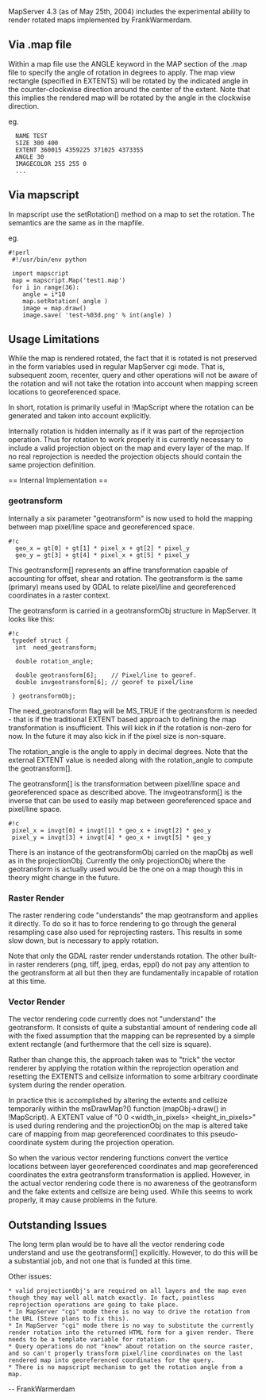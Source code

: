 MapServer 4.3 (as of May 25th, 2004) includes the experimental ability to render rotated maps implemented by FrankWarmerdam.                                                                                                                                                                                                                                                                                            
                                                                                                                                                                                                                                                                                                                                                                                                                         
## Via .map file                                                                                                                                                                                                                                                                                                                                                                                                     
                                                                                                                                                                                                                                                                                                                                                                                                                         
Within a map file use the ANGLE keyword in the MAP section of the .map file to specify the angle of rotation in degrees to apply. The map view rectangle (specified in EXTENTS) will be rotated by the indicated angle in the counter-clockwise direction around the center of the extent. Note that this implies the rendered map will be rotated by the angle in the clockwise direction.                              
                                                                                                                                                                                                                                                                                                                                                                                                                         
eg.                                                                                                                                                                                                                                                                                                                                                                                                                      

```                                                                                                                                                                                                                                                                                                                                                                                                                      
  NAME TEST                                                                                                                                                                                                                                                                                                                                                                                                              
  SIZE 300 400                                                                                                                                                                                                                                                                                                                                                                                                           
  EXTENT 360015 4359225 371025 4373355                                                                                                                                                                                                                                                                                                                                                                                   
  ANGLE 30                                                                                                                                                                                                                                                                                                                                                                                                               
  IMAGECOLOR 255 255 0                                                                                                                                                                                                                                                                                                                                                                                                   
  ...                                                                                                                                                                                                                                                                                                                                                                                                                    
```                                                                                                                                                                                                                                                                                                                                                                                                                      
## Via mapscript                                                                                                                                                                                                                                                                                                                                                                                                   
                                                                                                                                                                                                                                                                                                                                                                                                                         
In mapscript use the setRotation() method on a map to set the rotation. The semantics are the same as in the mapfile.                                                                                                                                                                                                                                                                                                    
                                                                                                                                                                                                                                                                                                                                                                                                                         
eg.                                                                                                                                                                                                                                                                                                                                                                                                                      

```                                                                                                                                                                                                                                                                                                                                                                                                                      
#!perl                                                                                                                                                                                                                                                                                                                                                                                                                   
 #!/usr/bin/env python                                                                                                                                                                                                                                                                                                                                                                                                   
                                                                                                                                                                                                                                                                                                                                                                                                                         
 import mapscript                                                                                                                                                                                                                                                                                                                                                                                                        
 map = mapscript.Map('test1.map')                                                                                                                                                                                                                                                                                                                                                                                        
 for i in range(36):                                                                                                                                                                                                                                                                                                                                                                                                     
    angle = i*10                                                                                                                                                                                                                                                                                                                                                                                                         
    map.setRotation( angle )                                                                                                                                                                                                                                                                                                                                                                                             
    image = map.draw()                                                                                                                                                                                                                                                                                                                                                                                                   
    image.save( 'test-%03d.png' % int(angle) )                                                                                                                                                                                                                                                                                                                                                                           
```                                                                                                                                                                                                                                                                                                                                                                                                                      
## Usage Limitations                                                                                                                                                                                                                                                                                                                                                                                                 
                                                                                                                                                                                                                                                                                                                                                                                                                         
While the map is rendered rotated, the fact that it is rotated is not preserved in the form variables used in regular MapServer cgi mode. That is, subsequent zoom, recenter, query and other operations will not be aware of the rotation and will not take the rotation into account when mapping screen locations to georeferenced space.                                                                            
                                                                                                                                                                                                                                                                                                                                                                                                                         
In short, rotation is primarily useful in !MapScript where the rotation can be generated and taken into account explicitly.                                                                                                                                                                                                                                                                                              
                                                                                                                                                                                                                                                                                                                                                                                                                         
Internally rotation is hidden internally as if it was part of the reprojection operation. Thus for rotation to work properly it is currently necessary to include a valid projection object on the map and every layer of the map. If no real reprojection is needed the projection objects should contain the same projection definition.                                                                               
                                                                                                                                                                                                                                                                                                                                                                                                                         
== Internal Implementation ==                                                                                                                                                                                                                                                                                                                                                                                            
                                                                                                                                                                                                                                                                                                                                                                                                                         
### geotransform                                                                                                                                                                                                                                                                                                                                                                                                      
                                                                                                                                                                                                                                                                                                                                                                                                                         
Internally a six parameter "geotransform" is now used to hold the mapping between map pixel/line space and georeferenced space.                                                                                                                                                                                                                                                                                          

```                                                                                                                                                                                                                                                                                                                                                                                                                      
#!c                                                                                                                                                                                                                                                                                                                                                                                                                      
  geo_x = gt[0] + gt[1] * pixel_x + gt[2] * pixel_y                                                                                                                                                                                                                                                                                                                                                                      
  geo_y = gt[3] + gt[4] * pixel_x + gt[5] * pixel_y                                                                                                                                                                                                                                                                                                                                                                      
```                                                                                                                                                                                                                                                                                                                                                                                                                      
This geotransform[] represents an affine transformation capable of accounting for offset, shear and rotation. The geotransform is the same (primary) means used by GDAL to relate pixel/line and georeferenced coordinates in a raster context.                                                                                                                                                                          
                                                                                                                                                                                                                                                                                                                                                                                                                         
The geotransform is carried in a geotransformObj structure in MapServer. It looks like this:                                                                                                                                                                                                                                                                                                                            

```                                                                                                                                                                                                                                                                                                                                                                                                                      
#!c                                                                                                                                                                                                                                                                                                                                                                                                                      
 typedef struct {                                                                                                                                                                                                                                                                                                                                                                                                        
  int  need_geotransform;                                                                                                                                                                                                                                                                                                                                                                                                
                                                                                                                                                                                                                                                                                                                                                                                                                         
  double rotation_angle;                                                                                                                                                                                                                                                                                                                                                                                                 
                                                                                                                                                                                                                                                                                                                                                                                                                         
  double geotransform[6];    // Pixel/line to georef.                                                                                                                                                                                                                                                                                                                                                                    
  double invgeotransform[6]; // georef to pixel/line                                                                                                                                                                                                                                                                                                                                                                     
                                                                                                                                                                                                                                                                                                                                                                                                                         
 } geotransformObj;                                                                                                                                                                                                                                                                                                                                                                                                      
```                                                                                                                                                                                                                                                                                                                                                                                                                      
The need_geotransform flag will be MS_TRUE if the geotransform is needed - that is if the traditional EXTENT based approach to defining the map transformation is insufficient. This will kick in if the rotation is non-zero for now. In the future it may also kick in if the pixel size is non-square.                                                                                                                
                                                                                                                                                                                                                                                                                                                                                                                                                         
The rotation_angle is the angle to apply in decimal degrees. Note that the external EXTENT value is needed along with the rotation_angle to compute the geotransform[].                                                                                                                                                                                                                                                  
                                                                                                                                                                                                                                                                                                                                                                                                                         
The geotransform[] is the transformation between pixel/line space and georeferenced space as described above. The invgeotransform[] is the inverse that can be used to easily map between georeferenced space and pixel/line space.                                                                                                                                                                                      

```                                                                                                                                                                                                                                                                                                                                                                                                                      
#!c                                                                                                                                                                                                                                                                                                                                                                                                                      
 pixel_x = invgt[0] + invgt[1] * geo_x + invgt[2] * geo_y                                                                                                                                                                                                                                                                                                                                                                
 pixel_y = invgt[3] + invgt[4] * geo_x + invgt[5] * geo_y                                                                                                                                                                                                                                                                                                                                                                
```                                                                                                                                                                                                                                                                                                                                                                                                                      
There is an instance of the geotransformObj carried on the mapObj as well as in the projectionObj. Currently the only projectionObj where the geotransform is actually used would be the one on a map though this in theory might change in the future.                                                                                                                                                                  
                                                                                                                                                                                                                                                                                                                                                                                                                         
### Raster Render                                                                                                                                                                                                                                                                                                                                                                                                    
                                                                                                                                                                                                                                                                                                                                                                                                                         
The raster rendering code "understands" the map geotransform and applies it directly. To do so it has to force rendering to go through the general resampling case also used for reprojecting rasters. This results in some slow down, but is necessary to apply rotation.                                                                                                                                               
                                                                                                                                                                                                                                                                                                                                                                                                                         
Note that only the GDAL raster render understands rotation. The other built-in raster renderers (png, tiff, jpeg, erdas, eppl) do not pay any attention to the geotransform at all but then they are fundamentally incapable of rotation at this time.                                                                                                                                                                   
                                                                                                                                                                                                                                                                                                                                                                                                                         
### Vector Render                                                                                                                                                                                                                                                                                                                                                                                                     
                                                                                                                                                                                                                                                                                                                                                                                                                         
The vector rendering code currently does not "understand" the geotransform. It consists of quite a substantial amount of rendering code all with the fixed assumption that the mapping can be represented by a simple extent rectangle (and furthermore that the cell size is square).                                                                                                                                   
                                                                                                                                                                                                                                                                                                                                                                                                                         
Rather than change this, the approach taken was to "trick" the vector renderer by applying the rotation within the reprojection operation and resetting the EXTENTS and cellsize information to some arbitrary coordinate system during the render operation.                                                                                                                                                            
                                                                                                                                                                                                                                                                                                                                                                                                                         
In practice this is accomplished by altering the extents and cellsize temporarily within the msDrawMap?() function (mapObj->draw() in !MapScript). A EXTENT value of "0 0 <width_in_pixels> <height_in_pixels>" is used during rendering and the projectionObj on the map is altered take care of mapping from map georeferenced coordinates to this pseudo-coordinate system during the projection operation.           
                                                                                                                                                                                                                                                                                                                                                                                                                         
So when the various vector rendering functions convert the vertice locations between layer georeferenced coordinates and map georeferenced coordinates the extra geotransform transformation is applied. However, in the actual vector rendering code there is no awareness of the geotransform and the fake extents and cellsize are being used. While this seems to work properly, it may cause problems in the future.
                                                                                                                                                                                                                                                                                                                                                                                                                         
## Outstanding Issues                                                                                                                                                                                                                                                                                                                                                                                                 
                                                                                                                                                                                                                                                                                                                                                                                                                         
The long term plan would be to have all the vector rendering code understand and use the geotransform[] explicitly. However, to do this will be a substantial job, and not one that is funded at this time.                                                                                                                                                                                                              
                                                                                                                                                                                                                                                                                                                                                                                                                         
Other issues:                                                                                                                                                                                                                                                                                                                                                                                                            
                                                                                                                                                                                                                                                                                                                                                                                                                         
    * valid projectionObj's are required on all layers and the map even though they may well all match exactly. In fact, pointless reprojection operations are going to take place.                                                                                                                                                                                                                                      
    * In MapServer "cgi" mode there is no way to drive the rotation from the URL (Steve plans to fix this).                                                                                                                                                                                                                                                                                                             
    * In MapServer "cgi" mode there is no way to substitute the currently render rotation into the returned HTML form for a given render. There needs to be a template variable for rotation.                                                                                                                                                                                                                           
    * Query operations do not "know" about rotation on the source raster, and so can't properly transform pixel/line coordinates on the last rendered map into georeferenced coordinates for the query.                                                                                                                                                                                                                  
    * There is no mapscript mechanism to get the rotation angle from a map.                                                                                                                                                                                                                                                                                                                                              
                                                                                                                                                                                                                                                                                                                                                                                                                         
-- FrankWarmerdam
